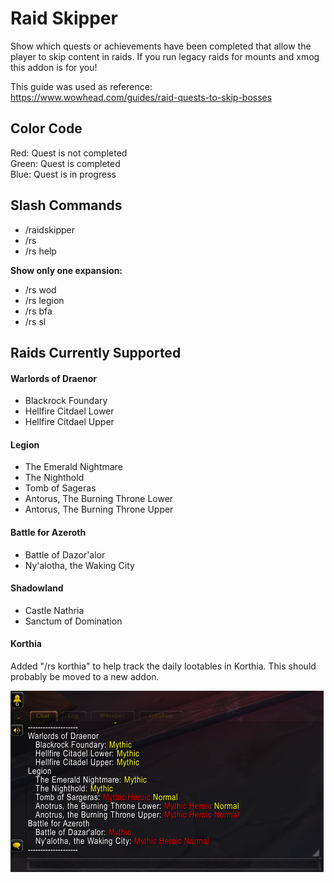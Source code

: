 # Raid Skipper

Show which quests or achievements have been completed that allow the player to 
skip content in raids. If you run legacy raids for mounts and xmog this addon 
is for you!

This guide was used as reference:  
https://www.wowhead.com/guides/raid-quests-to-skip-bosses

## Color Code

Red: Quest is not completed  
Green: Quest is completed  
Blue: Quest is in progress  

## Slash Commands

* /raidskipper
* /rs
* /rs help

**Show only one expansion:**

* /rs wod
* /rs legion
* /rs bfa
* /rs sl

## Raids Currently Supported

#### Warlords of Draenor
  * Blackrock Foundary
  * Hellfire Citdael Lower
  * Hellfire Citdael Upper

#### Legion
  * The Emerald Nightmare
  * The Nighthold
  * Tomb of Sageras
  * Antorus, The Burning Throne Lower
  * Antorus, The Burning Throne Upper

#### Battle for Azeroth
  * Battle of Dazor'alor
  * Ny'alotha, the Waking City

#### Shadowland
  * Castle Nathria
  * Sanctum of Domination

#### Korthia

Added "/rs korthia" to help track the daily lootables in Korthia. This should probably be moved to a new addon.

![Example Screenshot](screenshot1.png?raw=true "Example Screenshot")